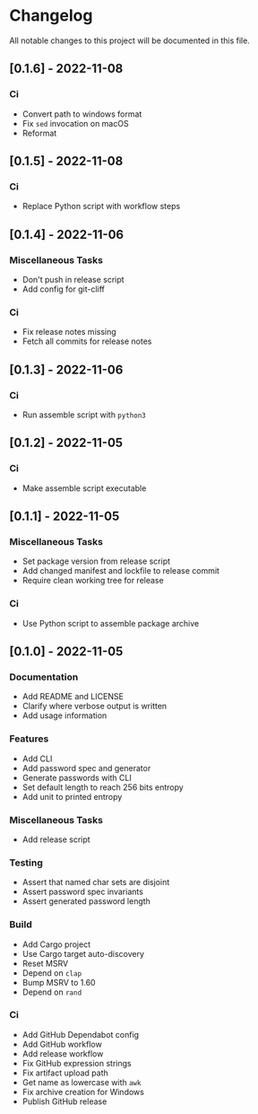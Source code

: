 # Changelog

All notable changes to this project will be documented in this file.

## [0.1.6] - 2022-11-08

### Ci

- Convert path to windows format
- Fix `sed` invocation on macOS
- Reformat

## [0.1.5] - 2022-11-08

### Ci

- Replace Python script with workflow steps

## [0.1.4] - 2022-11-06

### Miscellaneous Tasks

- Don't push in release script
- Add config for git-cliff

### Ci

- Fix release notes missing
- Fetch all commits for release notes

## [0.1.3] - 2022-11-06

### Ci

- Run assemble script with `python3`

## [0.1.2] - 2022-11-05

### Ci

- Make assemble script executable

## [0.1.1] - 2022-11-05

### Miscellaneous Tasks

- Set package version from release script
- Add changed manifest and lockfile to release commit
- Require clean working tree for release

### Ci

- Use Python script to assemble package archive

## [0.1.0] - 2022-11-05

### Documentation

- Add README and LICENSE
- Clarify where verbose output is written
- Add usage information

### Features

- Add CLI
- Add password spec and generator
- Generate passwords with CLI
- Set default length to reach 256 bits entropy
- Add unit to printed entropy

### Miscellaneous Tasks

- Add release script

### Testing

- Assert that named char sets are disjoint
- Assert password spec invariants
- Assert generated password length

### Build

- Add Cargo project
- Use Cargo target auto-discovery
- Reset MSRV
- Depend on `clap`
- Bump MSRV to 1.60
- Depend on `rand`

### Ci

- Add GitHub Dependabot config
- Add GitHub workflow
- Add release workflow
- Fix GitHub expression strings
- Fix artifact upload path
- Get name as lowercase with `awk`
- Fix archive creation for Windows
- Publish GitHub release

<!-- generated by git-cliff -->
